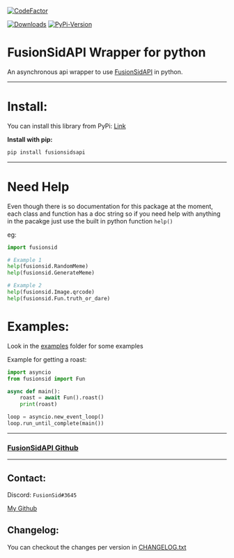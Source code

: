 [![CodeFactor](https://www.codefactor.io/repository/github/fusionsid/fusionsidapi.py/badge)](https://www.codefactor.io/repository/github/fusionsid/fusionsidapi.py)

[![Downloads](https://img.shields.io/pypi/dd/fusionsidsapi?style=for-the-badge)](https://pypi.org/project/fusionsidsapi/)
[![PyPi-Version](https://img.shields.io/pypi/v/fusionsidsapi?style=for-the-badge)](https://pypi.org/project/fusionsidsapi/)


# FusionSidAPI Wrapper for python

An asynchronous api wrapper to use [FusionSidAPI](https://fusionsidapi.herokuapp.com/) in python.

---

# Install:

You can install this library from PyPi: [Link](https://pypi.org/project/fusionsidsapi/)

**Install with pip:**
```py
pip install fusionsidsapi
```

---

# Need Help

Even though there is so documentation for this package at the moment, each class and function has a doc string so if you need help with anything in the pacakge just use the built in python function `help()`

eg:
```py
import fusionsid

# Example 1
help(fusionsid.RandomMeme)
help(fusionsid.GenerateMeme)

# Example 2
help(fusionsid.Image.qrcode)
help(fusionsid.Fun.truth_or_dare)

```

# Examples:

Look in the [examples](https://github.com/FusionSid/FusionSidAPI.py/tree/master/examples) folder for some examples

Example for getting a roast:
```py
import asyncio
from fusionsid import Fun

async def main():
    roast = await Fun().roast()
    print(roast)

loop = asyncio.new_event_loop()
loop.run_until_complete(main())
```

---

### [FusionSidAPI Github](https://github.com/FusionSid/FusionSidsAPI)

---

## Contact:
Discord: `FusionSid#3645`

[My Github](https://github.com/FusionSid/)

## Changelog:
You can checkout the changes per version in [CHANGELOG.txt](https://github.com/FusionSid/FusionSidAPI.py/blob/master/CHANGELOG.txt)
